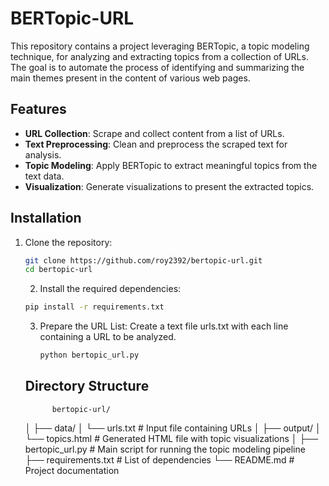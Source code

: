 # BERTopic-URL

This repository contains a project leveraging BERTopic, a topic modeling technique, for analyzing and extracting topics from a collection of URLs. The goal is to automate the process of identifying and summarizing the main themes present in the content of various web pages.

## Features

- **URL Collection**: Scrape and collect content from a list of URLs.
- **Text Preprocessing**: Clean and preprocess the scraped text for analysis.
- **Topic Modeling**: Apply BERTopic to extract meaningful topics from the text data.
- **Visualization**: Generate visualizations to present the extracted topics.

## Installation

1. Clone the repository:
   ```bash
   git clone https://github.com/roy2392/bertopic-url.git
   cd bertopic-url
   ```

	2.	Install the required dependencies:
      ```bash
      pip install -r requirements.txt
      ```

   3. Prepare the URL List:
      Create a text file urls.txt with each line containing a URL to be analyzed.
      ```bash
      python bertopic_url.py
       ```


   ## Directory Structure
             bertopic-url/
      │
      ├── data/
      │   └── urls.txt            # Input file containing URLs
      │
      ├── output/
      │   └── topics.html         # Generated HTML file with topic visualizations
      │
      ├── bertopic_url.py         # Main script for running the topic modeling pipeline
      ├── requirements.txt        # List of dependencies
      └── README.md               # Project documentation
